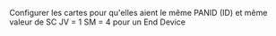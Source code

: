 Configurer les cartes pour qu'elles aient le même PANID (ID) et même valeur de SC
JV = 1
SM = 4 pour un End Device